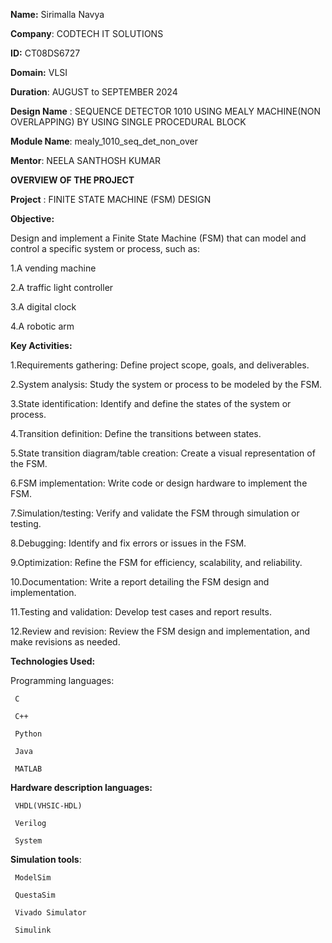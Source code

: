 **Name:** Sirimalla Navya

**Company**: CODTECH IT SOLUTIONS

**ID:** CT08DS6727

**Domain:** VLSI

**Duration**: AUGUST to SEPTEMBER 2024

**Design Name** : SEQUENCE DETECTOR 1010 USING MEALY MACHINE(NON OVERLAPPING) BY USING SINGLE PROCEDURAL BLOCK

**Module Name**: mealy_1010_seq_det_non_over

**Mentor**: NEELA SANTHOSH KUMAR

**OVERVIEW OF THE PROJECT**

**Project** : FINITE STATE MACHINE (FSM) DESIGN

**Objective:**

Design and implement a Finite State Machine (FSM) that can model and control a specific system or process, such as:

1.A vending machine

2.A traffic light controller

3.A digital clock

4.A robotic arm

**Key Activities:**

1.Requirements gathering: Define project scope, goals, and deliverables.

2.System analysis: Study the system or process to be modeled by the FSM.

3.State identification: Identify and define the states of the system or process.

4.Transition definition: Define the transitions between states.

5.State transition diagram/table creation: Create a visual representation of the FSM.

6.FSM implementation: Write code or design hardware to implement the FSM.

7.Simulation/testing: Verify and validate the FSM through simulation or testing.

8.Debugging: Identify and fix errors or issues in the FSM.

9.Optimization: Refine the FSM for efficiency, scalability, and reliability.

10.Documentation: Write a report detailing the FSM design and implementation.

11.Testing and validation: Develop test cases and report results.

12.Review and revision: Review the FSM design and implementation, and make revisions as needed.

**Technologies Used:**

Programming languages:

     C
   
     C++

     Python
   
     Java
   
     MATLAB
   
**Hardware description languages:**

     VHDL(VHSIC-HDL)
     
     Verilog
     
     System
     
**Simulation tools**:

     ModelSim
   
     QuestaSim
   
     Vivado Simulator
   
     Simulink

